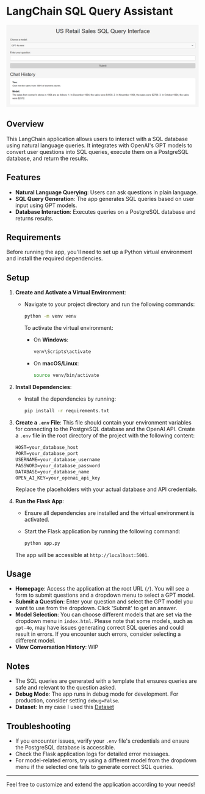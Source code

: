 # LangChain SQL Query Assistant

![Screenshot](screenshots/user_interface.png)

## Overview

This LangChain application allows users to interact with a SQL database using natural language queries. It integrates with OpenAI's GPT models to convert user questions into SQL queries, execute them on a PostgreSQL database, and return the results.

## Features

- **Natural Language Querying**: Users can ask questions in plain language.
- **SQL Query Generation**: The app generates SQL queries based on user input using GPT models.
- **Database Interaction**: Executes queries on a PostgreSQL database and returns results.

## Requirements

Before running the app, you'll need to set up a Python virtual environment and install the required dependencies. 

## Setup

1. **Create and Activate a Virtual Environment**:
    - Navigate to your project directory and run the following commands:

      ```bash
      python -m venv venv
      ```

      To activate the virtual environment:
      - On **Windows**:

        ```bash
        venv\Scripts\activate
        ```

      - On **macOS/Linux**:

        ```bash
        source venv/bin/activate
        ```

2. **Install Dependencies**:

    - Install the dependencies by running:

      ```bash
      pip install -r requirements.txt
      ```

3. **Create a `.env` File**: This file should contain your environment variables for connecting to the PostgreSQL database and the OpenAI API. Create a `.env` file in the root directory of the project with the following content:

    ```env
    HOST=your_database_host
    PORT=your_database_port
    USERNAME=your_database_username
    PASSWORD=your_database_password
    DATABASE=your_database_name
    OPEN_AI_KEY=your_openai_api_key
    ```

    Replace the placeholders with your actual database and API credentials.

4. **Run the Flask App**:
    - Ensure all dependencies are installed and the virtual environment is activated.
    - Start the Flask application by running the following command:

      ```bash
      python app.py
      ```

    The app will be accessible at `http://localhost:5001`.

## Usage

- **Homepage**: Access the application at the root URL (`/`). You will see a form to submit questions and a dropdown menu to select a GPT model.
- **Submit a Question**: Enter your question and select the GPT model you want to use from the dropdown. Click 'Submit' to get an answer.
- **Model Selection**: You can choose different models that are set via the dropdown menu in `index.html`. Please note that some models, such as `gpt-4o`, may have issues generating correct SQL queries and could result in errors. If you encounter such errors, consider selecting a different model.
- **View Conversation History**: WIP

## Notes

- The SQL queries are generated with a template that ensures queries are safe and relevant to the question asked.
- **Debug Mode**: The app runs in debug mode for development. For production, consider setting `debug=False`.
- **Dataset**: In my case I used this [Dataset](https://github.com/cathytanimura/sql_book/blob/master/Chapter%203%3A%20Time%20Series%20Analysis/us_retail_sales.csv)
## Troubleshooting

- If you encounter issues, verify your `.env` file's credentials and ensure the PostgreSQL database is accessible.
- Check the Flask application logs for detailed error messages.
- For model-related errors, try using a different model from the dropdown menu if the selected one fails to generate correct SQL queries.

---

Feel free to customize and extend the application according to your needs!

